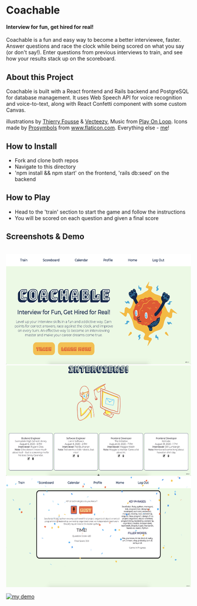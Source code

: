 <h1>Coachable</h1>
<h4>Interview for fun, get hired for real!</h4>

<p>Coachable is a fun and easy way to become a better interviewee, faster. Answer questions and race the clock while being scored on what you say (or don't say!). Enter questions from previous interviews to train, and see how your results stack up on the scoreboard.</p> 


<h2>About this Project</h2>

Coachable is built with a React frontend and Rails backend and PostgreSQL for database management. It uses Web Speech API for voice recognition and voice-to-text, along with React Confetti component with some custom Canvas. </p>
illustrations by <a href="https://dribbble.com/thierryfousse">Thierry Fousse</a> & <a href="http://www.Vecteezy.com">Vecteezy</a>, Music from <a href="http://PlayonLoop.com">Play On Loop</a>. Icons made by <a href="https://www.flaticon.com/authors/prosymbols" title="Prosymbols">Prosymbols</a> from <a href="https://www.flaticon.com/" title="Flaticon"> www.flaticon.com</a>. Everything else - [me](mailto:rosie.wilt@gmail.com)! 
      

<h2>How to Install</h2>
<ul>
  <li>Fork and clone both repos</li>
  <li>Navigate to this directory</li>
  <li>'npm install && npm start' on the frontend, 'rails db:seed' on the backend</li>
</ul>


<h2>How to Play</h2>
<ul>
  <li>Head to the 'train' section to start the game and follow the instructions</li>
  <li>You will be scored on each question and given a final score</li>
</ul>


<h2>Screenshots & Demo</h2>

<br>
<img src="./src/photos/demo1.png" alt="screenshot of project" height=300px>

<img src="./src/photos/demo2.png" alt="screenshot of project" height=300px>

<img src="./src/photos/demo3.png" alt="screenshot of project" height=300px>

[![my demo]("./photos/video1.png")](https://https://www.youtube.com/watch?v=R-Js3u5uoEE)
